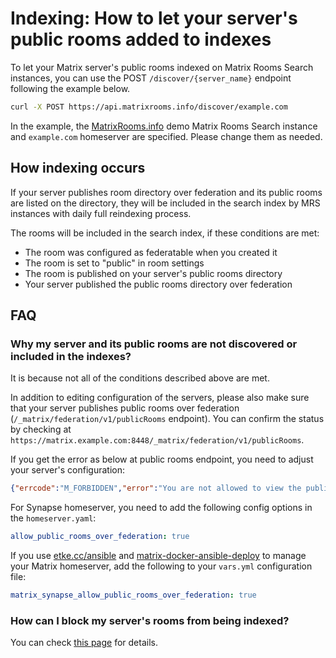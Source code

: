 <!--
SPDX-FileCopyrightText: 2023 Nikita Chernyi
SPDX-FileCopyrightText: 2025 Suguru Hirahara

SPDX-License-Identifier: AGPL-3.0-or-later
-->

# Indexing: How to let your server's public rooms added to indexes

To let your Matrix server's public rooms indexed on Matrix Rooms Search instances, you can use the POST `/discover/{server_name}` endpoint following the example below.

```bash
curl -X POST https://api.matrixrooms.info/discover/example.com
```

In the example, the [MatrixRooms.info](https://matrixrooms.info) demo Matrix Rooms Search instance and `example.com` homeserver are specified. Please change them as needed.

## How indexing occurs

If your server publishes room directory over federation and its public rooms are listed on the directory, they will be included in the search index by MRS instances with daily full reindexing process.

The rooms will be included in the search index, if these conditions are met:

- The room was configured as federatable when you created it
- The room is set to "public" in room settings
- The room is published on your server's public rooms directory
- Your server published the public rooms directory over federation

## FAQ

### Why my server and its public rooms are not discovered or included in the indexes?

It is because not all of the conditions described above are met.

In addition to editing configuration of the servers, please also make sure that your server publishes public rooms over federation (`/_matrix/federation/v1/publicRooms` endpoint). You can confirm the status by checking at `https://matrix.example.com:8448/_matrix/federation/v1/publicRooms`.

If you get the error as below at public rooms endpoint, you need to adjust your server's configuration:

```json
{"errcode":"M_FORBIDDEN","error":"You are not allowed to view the public rooms list of example.com"}
```

For Synapse homeserver, you need to add the following config options in the `homeserver.yaml`:

```yaml
allow_public_rooms_over_federation: true
```

If you use [etke.cc/ansible](https://github.com/etkecc/ansible) and [matrix-docker-ansible-deploy](https://github.com/spantaleev/matrix-docker-ansible-deploy) to manage your Matrix homeserver, add the following to your `vars.yml` configuration file:

```yaml
matrix_synapse_allow_public_rooms_over_federation: true
```

### How can I block my server's rooms from being indexed?

You can check [this page](deindexing.md) for details.
